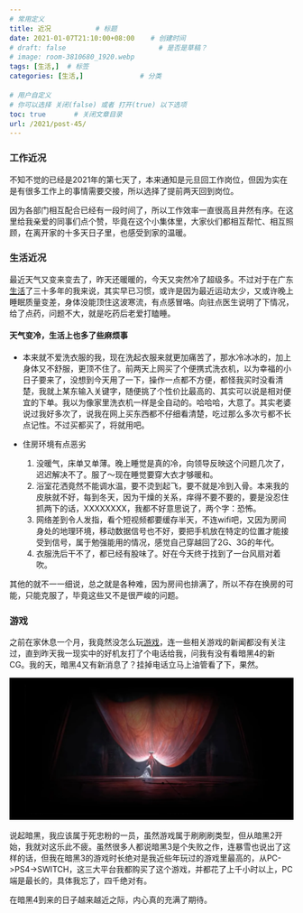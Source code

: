 ```yaml
---
# 常用定义
title: 近况           # 标题
date: 2021-01-07T21:10:00+08:00    # 创建时间
# draft: false                       # 是否是草稿？
# image: room-3810680_1920.webp
tags: [生活,]  # 标签
categories: [生活,]              # 分类

# 用户自定义
# 你可以选择 关闭(false) 或者 打开(true) 以下选项
toc: true       # 关闭文章目录
url: /2021/post-45/
---
```


### 工作近况

不知不觉的已经是2021年的第七天了，本来通知是元旦回工作岗位，但因为实在是有很多工作上的事情需要交接，所以选择了提前两天回到岗位。

因为各部门相互配合已经有一段时间了，所以工作效率一直很高且井然有序。在这里给我亲爱的同事们点个赞，毕竟在这个小集体里，大家伙们都相互帮忙、相互照顾，在离开家的十多天日子里，也感受到家的温暖。 

### 生活近况

最近天气又变来变去了，昨天还暖暖的，今天又突然冷了超级多。不过对于在广东[生活](生活.md)了三十多年的我来说，其实早已习惯，或许是因为最近运动太少，又或许晚上睡眠质量变差，身体没能顶住这波寒流，有点感冒咯。向驻点医生说明了下情况，给了点药，问题不大，就是吃药后老爱打瞌睡。

#### 天气变冷，生活上也多了些麻烦事

- 本来就不爱洗衣服的我，现在洗起衣服来就更加痛苦了，那水冷冰冰的，加上身体又不舒服，更顶不住了。前两天上网买了个便携式洗衣机，以为幸福的小日子要来了，没想到今天用了一下，操作一点都不方便，都怪我买时没看清楚，我就上某东输入关键字，随便挑了个性价比最高的、其实可以说是相对便宜的下单。我以为像家里洗衣机一样是全自动的。哈哈哈，大意了。其实老婆说过我好多次了，说我在网上买东西都不仔细看清楚，吃过那么多次亏都不长点记性。不过买都买了，将就用吧。

- 住房环境有点恶劣

  1. 没暖气，床单又单薄。晚上睡觉是真的冷，向领导反映这个问题几次了，迟迟解决不了。服了～现在睡觉要穿大衣才够暖和。
  2. 浴室花洒竟然不能调水温，要不烫到起飞，要不就是冷到入骨。本来我的皮肤就不好，每到冬天，因为干燥的关系，痒得不要不要的，要是没忍住抓两下的话，XXXXXXXX，我都不好意思说了，两个字：恐怖。
  3. 网络差到令人发指，看个短视频都要缓存半天，不连wifi吧，又因为房间身处的地理环境，移动数据信号也不好，要把手机放在特定的位置才能接受到信号，属于勉强能用的情况，感觉自己穿越回了2G、3G的年代。
  4. 衣服洗后干不了，都已经有股味了。好在今天终于找到了一台风扇对着吹。

其他的就不一一细说，总之就是各种难，因为房间也排满了，所以不存在换房的可能，只能克服了，毕竟这些又不是很严峻的问题。

### 游戏

之前在家休息一个月，我竟然没怎么玩[游戏](游戏.md)，连一些相关游戏的新闻都没有关注过，直到昨天我一现实中的好机友打了个电话给我，问我有没有看暗黑4的新CG。我的天，暗黑4又有新消息了？挂掉电话立马上油管看了下，果然。

![](post/laomai/2023/02/27/163fc2f432e1ff-1.webp)

说起暗黑，我应该属于死忠粉的一员，虽然游戏属于刷刷刷类型，但从暗黑2开始，我就对这乐此不疲。虽然很多人都说暗黑3是个失败之作，连暴雪也说出了这样的话，但我在暗黑3的游戏时长绝对是我近些年玩过的游戏里最高的，从PC->PS4->SWITCH，这三大平台我都购买了这个游戏，并都花了上千小时以上，PC端是最长的，具体我忘了，四千绝对有。

在暗黑4到来的日子越来越近之际，内心真的充满了期待。